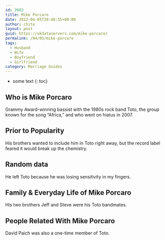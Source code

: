 ```yaml
---
id: 2683
title: Mike Porcaro
date: 2012-04-05T20:48:55+00:00
author: chito
layout: post
guid: https://ukdataservers.com/mike-porcaro/
permalink: /04/05/mike-porcaro
tags:
  - Husband
  - Wife
  - Boyfriend
  - Girlfriend
category: Marriage Guides
---
```


* some text
{: toc}
          
          
## Who is  Mike Porcaro
                  
                  
                  
Grammy Award-winning bassist with the 1980s rock band Toto, the group known for the song &#8220;Africa,&#8221; and who went on hiatus in 2007.
                  
                
                
                
## Prior to Popularity 
                  
                  
                  
His brothers wanted to include him in Toto right away, but the record label feared it would break up the chemistry.
                  
                
                
                
## Random data 
                  
                  
                  
He left Toto because he was losing sensitivity in my fingers.
                  
                
                
                
## Family & Everyday Life of Mike Porcaro
                  
                  
                  
His two brothers Jeff and Steve were his Toto bandmates.
                  
                
                
                
## People Related With  Mike Porcaro
                  
                  
                  
David Paich was also a one-time member of Toto.
                  
                
              
            
          
          
          
    
    
  
